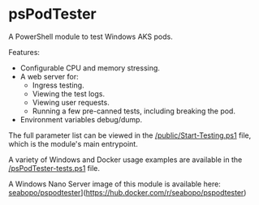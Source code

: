 # psPodTester
A PowerShell module to test Windows AKS pods. 

Features:
 - Configurable CPU and memory stressing.
 - A web server for:
     - Ingress testing.
     - Viewing the test logs.
     - Viewing user requests.
     - Running a few pre-canned tests, including breaking the pod.
 - Environment variables debug/dump.

The full parameter list can be viewed in the 
[/public/Start-Testing.ps1](https://github.com/seabopo/psPodTester/blob/master/public/Start-Testing.ps1) 
file, which is the module's main entrypoint.

A variety of Windows and Docker usage examples are available in the 
[/psPodTester-tests.ps1](https://github.com/seabopo/psPodTester/blob/master/psPodTester-tests.ps1) file.

A Windows Nano Server image of this module is available here: 
[seabopo/pspodtester](https://hub.docker.com/repository/docker/seabopo/pspodtester/general)](https://hub.docker.com/r/seabopo/pspodtester)

